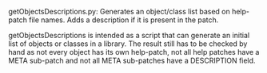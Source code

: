 getObjectsDescriptions.py: Generates an object/class list based on help-patch file names. Adds a description if it is present in the patch.

getObjectsDescriptions is intended as a script that can generate an initial list of objects or classes in a library. The result still has to be checked by hand as not every object has its own help-patch, not all help patches have a META sub-patch and not all META sub-patches have a DESCRIPTION field.